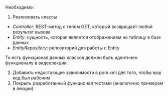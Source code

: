 Необходимо:
1) Реализовать классы
- _Controller_: REST-метод с типом GET, который возвращает любой результат вызова
- _Entity_: сущность, которая является отображением на таблицу в базе данных
- _EntityRepository_: репозиторий для работы с Entity 

То есть функционал данных классов должен быть идентичен функционалу в видеолекции.

2) Добавить недостающие зависимости в pom.xml для того, чтобы ваш код был рабочим
3) Покрыть разработанный функционал тестами (аналогично примерам в лекции)
